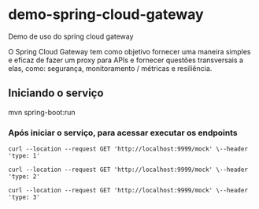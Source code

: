 # demo-spring-cloud-gateway

Demo de uso do spring cloud gateway

O Spring Cloud Gateway tem como objetivo fornecer uma maneira simples e eficaz de fazer um proxy para APIs e fornecer
questões transversais a elas, como: segurança, monitoramento / métricas e resiliência.

## Iniciando o serviço

mvn spring-boot:run

### Após iniciar o serviço, para acessar executar os endpoints

```
curl --location --request GET 'http://localhost:9999/mock' \--header 'type: 1' 
```

```
curl --location --request GET 'http://localhost:9999/mock' \--header 'type: 2' 
```

```
curl --location --request GET 'http://localhost:9999/mock' \--header 'type: 3'
```